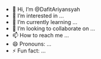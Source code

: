 - 👋 Hi, I’m @DafitAriyansyah
- 👀 I’m interested in ...
- 🌱 I’m currently learning ...
- 💞️ I’m looking to collaborate on ...
- 📫 How to reach me ...
- 😄 Pronouns: ...
- ⚡ Fun fact: ...

<!---
DafitAriyansyah/DafitAriyansyah is a ✨ special ✨ repository because its `README.md` (this file) appears on your GitHub profile.
You can click the Preview link to take a look at your changes.
--->
